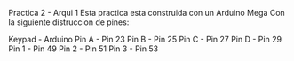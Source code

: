 Practica 2 - Arqui 1
Esta practica esta construida con un Arduino Mega
Con la siguiente distruccion de pines:

Keypad - Arduino
Pin A - Pin 23
Pin B - Pin 25
Pin C - Pin 27
Pin D - Pin 29
Pin 1 - Pin 49
Pin 2 - Pin 51
Pin 3 - Pin 53